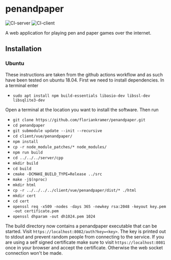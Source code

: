 # penandpaper
![CI-server](https://github.com/floriankramer/penandpaper/workflows/CI-server/badge.svg)
![CI-client](https://github.com/floriankramer/penandpaper/workflows/CI-client/badge.svg)


A web application for playing pen and paper games over the internet.

## Installation

### Ubuntu
These instructions are taken from the github actions workflow and as such
have been tested on ubuntu 18.04.
First we need to install dependencies. In a terminal enter
* `sudo apt install npm build-essentials libasio-dev libssl-dev libsqlite3-dev`

Open a terminal at the location you want to install the software. Then run
* `git clone https://github.com/floriankramer/penandpaper.git`
* `cd penandpaper`
* `git submodule update --init --recursive`
* `cd client/vue/penandpaper/`
* `npm install`
* `cp -r node_module_patches/* node_modules/`
* `npm run build`
* `cd ../../../server/cpp`
* `mkdir build`
* `cd build`
* `cmake -DCMAKE_BUILD_TYPE=Release ../src`
* `make -j$(nproc)`
* `mkdir html`
* `cp -r ../../../../client/vue/penandpaper/dist/* ./html`
* `mkdir cert`
* `cd cert`
* `openssl req -x509 -nodes -days 365 -newkey rsa:2048 -keyout key.pem -out certificate.pem`
* `openssl dhparam -out dh1024.pem 1024 `

The build directory now contains a penandpaper executable that can be started.
Visit `https://localhost:8082/auth?key=<key>`. The key is printed out to
stdout and prevent random people from connecting to the service.
If you are using a self signed certificate make sure to visit
`https://localhost:8081` once in your browser and accept the certificate.
Otherwise the web socket connection won't be made.

